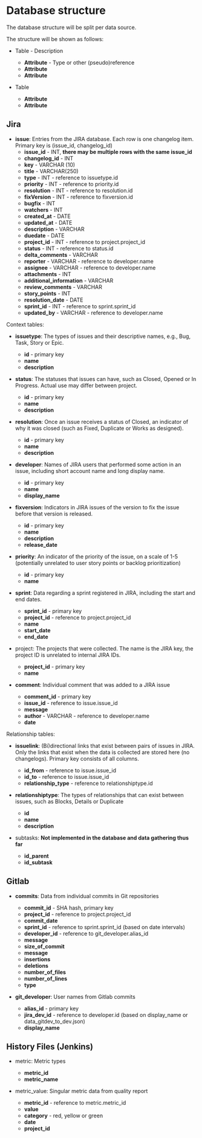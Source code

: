 # Database structure

The database structure will be split per data source.

The structure will be shown as follows:

-   Table - Description
    -   **Attribute** - Type or other (pseudo)reference
    -   **Attribute**
    -   **Attribute**


-   Table
    -   **Attribute**
    -   **Attribute**

## Jira

-   **issue**: Entries from the JIRA database. Each row is one changelog
    item. Primary key is (issue_id, changelog_id)
    -   **issue_id** - INT, **there may be multiple rows with the same
        issue_id**
    -   **changelog_id** - INT
    -   **key** - VARCHAR (10)
    -   **title** - VARCHAR(250)
    -   **type** - INT - reference to issuetype.id
    -   **priority** - INT - reference to priority.id
    -   **resolution** - INT - reference to resolution.id
    -   **fixVersion** - INT - reference to fixversion.id
    -   **bugfix** - INT
    -   **watchers** - INT
    -   **created_at** - DATE
    -   **updated_at** - DATE
    -   **description** - VARCHAR
    -   **duedate** - DATE
    -   **project_id** - INT - reference to project.project_id
    -   **status** - INT - reference to status.id
    -   **delta_comments** - VARCHAR
    -   **reporter** - VARCHAR - reference to developer.name
    -   **assignee** - VARCHAR - reference to developer.name
    -   **attachments** - INT
    -   **additional_information** - VARCHAR
    -   **review_comments** - VARCHAR
    -   **story_points** - INT
    -   **resolution_date** - DATE
    -   **sprint_id** - INT - reference to sprint.sprint_id
    -   **updated_by** - VARCHAR - reference to developer.name

Context tables:

-   **issuetype**: The types of issues and their descriptive names,
    e.g., Bug, Task, Story or Epic.
    -   **id** - primary key
    -   **name**
    -   **description**


-   **status**: The statuses that issues can have, such as Closed,
    Opened or In Progress. Actual use may differ between project.
    -   **id** - primary key
    -   **name**
    -   **description**


-   **resolution**: Once an issue receives a status of Closed, an
    indicator of why it was closed (such as Fixed, Duplicate or Works as
    designed).
    -   **id** - primary key
    -   **name**
    -   **description**


-   **developer**: Names of JIRA users that performed some action in an
    issue, including short account name and long display name.
    -   **id** - primary key
    -   **name**
    -   **display_name**


-   **fixversion**: Indicators in JIRA issues of the version to fix the
    issue before that version is released.
    -   **id** - primary key
    -   **name**
    -   **description**
    -   **release_date**


-   **priority**: An indicator of the priority of the issue, on a scale
    of 1-5 (potentially unrelated to user story points or backlog
    prioritization)
    -   **id** - primary key
    -   **name**


-   **sprint**: Data regarding a sprint registered in JIRA, including
    the start and end dates.
    -   **sprint_id** - primary key
    -   **project_id** - reference to project.project_id
    -   **name**
    -   **start_date**
    -   **end_date**


-   project: The projects that were collected. The name is the JIRA key,
    the project ID is unrelated to internal JIRA IDs.
    -   **project_id** - primary key
    -   **name**


-   **comment**: Individual comment that was added to a JIRA issue
    -   **comment_id** - primary key
    -   **issue_id** - reference to issue.issue_id
    -   **message**
    -   **author** - VARCHAR - reference to developer.name
    -   **date**

Relationship tables:

-   **issuelink**: (Bi)directional links that exist between pairs of
    issues in JIRA. Only the links that exist when the data is collected
    are stored here (no changelogs). Primary key consists of all
    columns.
    -   **id_from** - reference to issue.issue_id
    -   **id_to** - reference to issue.issue_id
    -   **relationship_type** - reference to relationshiptype.id


-   **relationshiptype**: The types of relationships that can exist
    between issues, such as Blocks, Details or Duplicate
    -   **id**
    -   **name**
    -   **description**


-   subtasks: **Not implemented in the database and data gathering thus
    far**
    -   **id_parent**
    -   **id_subtask**

## Gitlab

-   **commits**: Data from individual commits in Git repositories
    -   **commit_id** - SHA hash, primary key
    -   **project_id** - reference to project.project_id
    -   **commit_date**
    -   **sprint_id** - reference to sprint.sprint_id (based on date
        intervals)
    -   **developer_id** - reference to git_developer.alias_id
    -   **message**
    -   **size_of_commit**
    -   **message**
    -   **insertions**
    -   **deletions**
    -   **number_of_files**
    -   **number_of_lines**
    -   **type**


-   **git_developer**: User names from Gitlab commits
    -   **alias_id** - primary key
    -   **jira_dev_id** - reference to developer.id (based on
        display_name or data_gitdev_to_dev.json)
    -   **display_name**

## History Files (Jenkins)

-   metric: Metric types
    -   **metric_id**
    -   **metric_name**


-   metric_value: Singular metric data from quality report
    -   **metric_id** - reference to metric.metric_id
    -   **value**
    -   **category** - red, yellow or green
    -   **date**
    -   **project_id**
